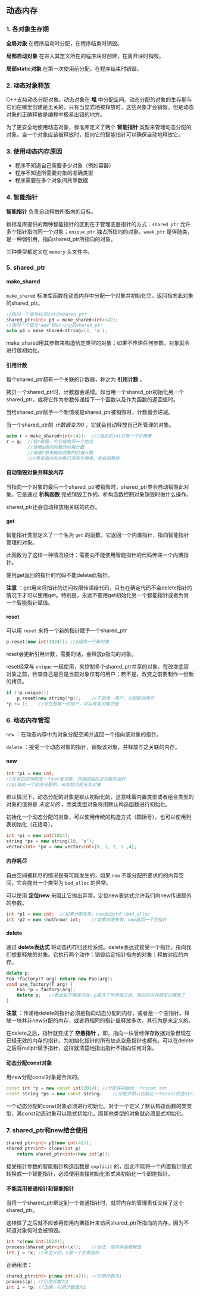 ## 动态内存

### 1. 各对象生存期

**全局对象** 在程序启动时分配，在程序结束时销毁。

**局部自动对象** 在进入其定义所在的程序块时创建，在离开块时销毁。

**局部static对象** 在第一次使用前分配，在程序结束时销毁。

### 2. 动态对象释放

C++支持动态分配对象。动态对象在 **堆** 中分配空间。动态分配的对象的生存期与它们在哪里创建是无关的，只有当显式地被释放时，这些对象才会销毁。但是动态对象的正确释放是编程中极易出错的地方。

为了更安全地使用动态对象，标准库定义了两个 **智能指针** 类型来管理动态分配的对象。当一个对象应该被释放时，指向它的智能指针可以确保自动地释放它。

### 3. 使用动态内存原因

- 程序不知道自己需要多少对象（例如容器）
- 程序不知道所需要对象的准确类型
- 程序需要在多个对象间共享数据

### 4. 智能指针

**智能指针** 负责自动释放所指向的目标。

新标准库提供的两种智能指针的区别在于管理底层指针的方式：`shared_ptr` 允许多个指针指向同一个对象；`unique_ptr` 独占所指向的对象。`weak_ptr` 是伴随类，是一种弱引用，指向shared_ptr所指向的对象。

三种类型都定义在 `memory` 头文件中。

### 5. shared_ptr

#### make_shared

`make_shared` 标准库函数在动态内存中分配一个对象并初始化它，返回指向此对象的shared_ptr。

```c++
//指向一个值为42的int的shared_ptr
shared_ptr<int> p3 = make_shared<int>(42);
//指向一个值为"aaa"的string的shared_ptr
auto p4 = make_shared<string>(3, 'a');
```

make_shared用其参数来构造给定类型的对象；如果不传递任何参数，对象就会进行值初始化。

#### 引用计数

每个shared_ptr都有一个关联的计数器，称之为 **引用计数** 。

拷贝一个shared_ptr时，计数器会递增。如当用一个shared_ptr初始化另一个shared_ptr，或将它作为参数传递给下一个函数以及作为函数的返回值时。

当给shared_ptr赋予一个新值或是shared_ptr被销毁时，计数器会递减。

当一个shared_ptr的 *计数器变为0* ，它就会自动释放自己所管理的对象。

```c++
auto r = make_shared<int>(42);	//r指向的int只有一个引用者
r = q;	//给r赋值，令它指向另一个地址
		//递增q指向对象的引用计数
		//递减r原来指向对象的引用计数
		//r原来指向的对象已没有引用者，会自动释放
```

#### 自动销毁对象并释放内存

当指向一个对象的最后一个shared_ptr被销毁时，shared_ptr类会自动销毁此对象。它是通过 **析构函数** 完成销毁工作的。析构函数控制对象销毁时做什么操作。

shared_ptr还会自动释放相关联的内存。

#### get

智能指针类型定义了一个名为 `get` 的函数，它返回一个内置指针，指向智能指针管理的对象。

此函数为了这样一种情况设计：需要向不能使用智能指针的代码传递一个内置指针。

使用get返回的指针的代码不能delete此指针。

**注意** ：get用来将指针的访问权限传递给代码，只有在确定代码不会delete指针的情况下才可以使用get。特别是，永远不要用get初始化另一个智能指针或者为另一个智能指针赋值。

#### reset

可以用 `reset` 来将一个新的指针赋予一个shared_ptr

```c++
p.reset(new int(1024));	//p指向一个新对象
```

reset会更新引用计数，需要的话，会释放p指向的对象。

reset经常与 `unique` 一起使用，来控制多个shared_ptr共享的对象。在改变底层对象之前，检查自己是否是当前对象仅有的用户；若不是，改变之前要制作一份新的拷贝。

```c++
if (!p.unique())
    p.reset(new string(*p));	//不是唯一用户，分配新的拷贝
*p += 1;	//现在是唯一的用户，可以改变对象的值
```

### 6. 动态内存管理

`new` ：在动态内存中为对象分配空间并返回一个指向该对象的指针。

`delete` ：接受一个动态对象的指针，销毁该对象，并释放与之关联的内存。

#### new

```c++
int *pi = new int;	
//在自由空间构造一个int型对象，并返回指向该对象的指针
//pi指向一个动态分配的、未初始化的五名对象
```

默认情况下，动态分配的对象是默认初始化的，这意味着内置类型或者组合类型的对象的值将是 *未定义的* ，而类类型对象将用默认构造函数进行初始化。

初始化一个动态分配的对象，可以使用传统的构造方式（圆括号），也可以使用列表初始化（花括号）。

```c++
int *pi = new int(1024);
string *ps = new string(10, 'a');
vector<int> *pv = new vector<int>{0, 1, 2, 3 ,4};
```

#### 内存耗尽

自由空间被耗尽的情况是有可能发生的，如果 `new` 不能分配所要求的的内存空间，它会抛出一个类型为 `bad_alloc` 的异常。

可以使用 **定位new** 来阻止它抛出异常。定位new表达式允许我们向new传递额外的参数。

```c++
int *p1 = new int;	//如果分配失败，new抛出std::bad_alloc
int *p2 = new (nothrow) int;	//如果分配失败，new返回一个空指针
```

#### delete

通过 **delete表达式** 将动态内存归还给系统。delete表达式接受一个指针，指向我们想要释放的对象。它执行两个动作：销毁给定指针指向的对象；释放对应的内存。

```c++
delete p;
Foo *factory(T arg)	return new Foo(arg);
void use_factory(T arg) {
    Foo *p = factory(arg);
    delete p;	//若此处不释放内存，p离开了作用域之后，指向的内存就无法释放了
}
```

**注意** ：传递给delete的指针必须是指向动态分配的内存，或者是一个空指针。释放一块并非new分配的内存，或者将相同的指针值释放多次，其行为是未定义的。

在delete之后，指针就变成了 **空悬指针** ，即，指向一块曾经保存数据对象但现在已经无效的内存的指针。为初始化指针的所有缺点空悬指针也都有。可以在delete之后将nullptr赋予指针，这样就清楚地指出指针不指向任何对象。

#### 动态分配const对象

用new分配const对象是合法的。

```c++
const int *p = new const int(2014);	//分配并初始化一个const int
const string *ps = new const string;	//分配并默认初始化一个const的空string
```

一个动态分配的const对象必须进行初始化。对于一个定义了默认构造函数的类类型，其const动态对象可以隐式初始化，而其他类型的对象就必须显式初始化。

### 7. shared_ptr和new结合使用

```c++
shared_ptr<int> p1(new int(42));
shared_ptr<int> clone(int p)
    return shared_ptr<int>(new int(p));
```

接受指针参数的智能指针构造函数是 `explicit` 的，因此不能将一个内置指针隐式转换成一个智能指针，必须使用直接初始化形式来初始化一个职能指针。

#### 不能混用普通指针和智能指针

当将一个shared_ptr绑定到一个普通指针时，就将内存的管理责任交给了这个shared_ptr。

这样做了之后就不应该再使用内置指针来访问shared_ptr所指向的内存，因为不知道对象何时会被销毁。

```c++
int *x(new int(1024));
process(shared_ptr<int>(x));	//合法，但内存会被释放
int j = *x;	//未定义的，x是一个空悬指针
```

正确用法：

```c++
shared_ptr<int> p(new int(42));	//引用计数为1
process(p);	//引用计数为2
int i = *p;	//正确，引用计数值为1
```

























